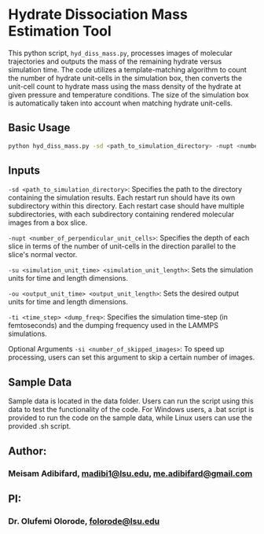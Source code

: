 # Hydrate Dissociation Mass Estimation Tool

This python script, `hyd_diss_mass.py`, processes images of molecular trajectories and outputs the mass of the remaining hydrate versus simulation time. The code utilizes a template-matching algorithm to count the number of hydrate unit-cells in the simulation box, then converts the unit-cell count to hydrate mass using the mass density of the hydrate at given pressure and temperature conditions. The size of the simulation box is automatically taken into account when matching hydrate unit-cells.

## Basic Usage

```bash
python hyd_diss_mass.py -sd <path_to_simulation_directory> -nupt <number_of_perpendicular_unit_cells> -su <simulation_unit_time> <simulation_unit_length> -ou <output_unit_time> <output_unit_length> -ti <time_step> <dump_freq> 
```

## Inputs
`-sd <path_to_simulation_directory>`: Specifies the path to the directory containing the simulation results. Each restart run should have its own subdirectory within this directory. Each restart case should have multiple subdirectories, with each subdirectory containing rendered molecular images from a box slice.

`-nupt <number_of_perpendicular_unit_cells>`: Specifies the depth of each slice in terms of the number of unit-cells in the direction parallel to the slice's normal vector.

`-su <simulation_unit_time> <simulation_unit_length>`: Sets the simulation units for time and length dimensions.

`-ou <output_unit_time> <output_unit_length>`: Sets the desired output units for time and length dimensions.

`-ti <time_step> <dump_freq>`: Specifies the simulation time-step (in femtoseconds) and the dumping frequency used in the LAMMPS simulations.

Optional Arguments
`-si <number_of_skipped_images>`: To speed up processing, users can set this argument to skip a certain number of images.

## Sample Data
Sample data is located in the data folder. Users can run the script using this data to test the functionality of the code. For Windows users, a .bat script is provided to run the code on the sample data, while Linux users can use the provided .sh script.



## Author:
### Meisam Adibifard, madibi1@lsu.edu, me.adibifard@gmail.com

## PI:
### Dr. Olufemi Olorode, folorode@lsu.edu
